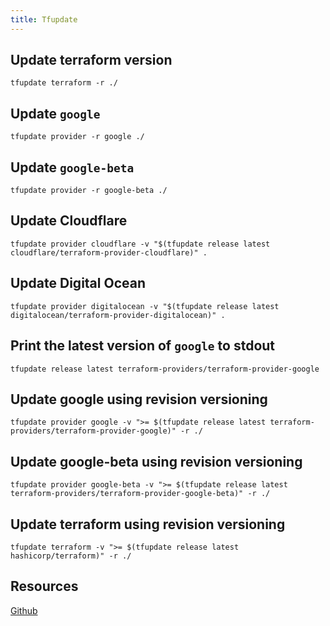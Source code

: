 ```yaml
---
title: Tfupdate
---
```


## Update terraform version

```shell
tfupdate terraform -r ./
```

## Update `google`

```shell
tfupdate provider -r google ./
```

## Update `google-beta`

```shell
tfupdate provider -r google-beta ./
```

## Update Cloudflare

```shell
tfupdate provider cloudflare -v "$(tfupdate release latest cloudflare/terraform-provider-cloudflare)" .
```

## Update Digital Ocean

```shell
tfupdate provider digitalocean -v "$(tfupdate release latest digitalocean/terraform-provider-digitalocean)" .
```

## Print the latest version of `google` to stdout

```shell
tfupdate release latest terraform-providers/terraform-provider-google
```

## Update google using revision versioning

```shell
tfupdate provider google -v ">= $(tfupdate release latest terraform-providers/terraform-provider-google)" -r ./
```

## Update google-beta using revision versioning

```shell
tfupdate provider google-beta -v ">= $(tfupdate release latest terraform-providers/terraform-provider-google-beta)" -r ./
```

## Update terraform using revision versioning

```shell
tfupdate terraform -v ">= $(tfupdate release latest hashicorp/terraform)" -r ./
```

## Resources

[Github](https://github.com/minamijoyo/tfupdate)
